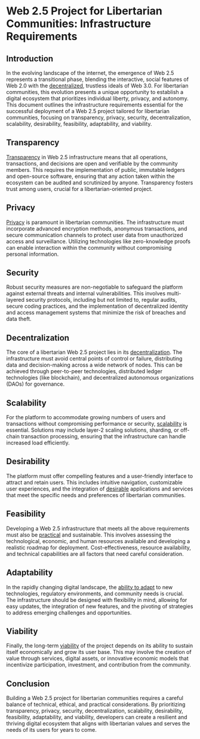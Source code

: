 # Web 2.5 Project for Libertarian Communities: Infrastructure Requirements


## Introduction

In the evolving landscape of the internet, the emergence of Web 2.5 represents a transitional phase, blending the interactive, social features of Web 2.0 with the [decentralized](/blockchain/README.md), trustless ideals of Web 3.0. For libertarian communities, this evolution presents a unique opportunity to establish a digital ecosystem that prioritizes individual liberty, privacy, and autonomy. This document outlines the infrastructure requirements essential for the successful deployment of a Web 2.5 project tailored for libertarian communities, focusing on transparency, privacy, security, decentralization, scalability, desirability, feasibility, adaptability, and viability.


## Transparency

[Transparency](Transparency.md) in Web 2.5 infrastructure means that all operations, transactions, and decisions are open and verifiable by the community members. This requires the implementation of public, immutable ledgers and open-source software, ensuring that any action taken within the ecosystem can be audited and scrutinized by anyone. Transparency fosters trust among users, crucial for a libertarian-oriented project.


## Privacy

[Privacy](Privacy.md) is paramount in libertarian communities. The infrastructure must incorporate advanced encryption methods, anonymous transactions, and secure communication channels to protect user data from unauthorized access and surveillance. Utilizing technologies like zero-knowledge proofs can enable interaction within the community without compromising personal information.


## Security

Robust security measures are non-negotiable to safeguard the platform against external threats and internal vulnerabilities. This involves multi-layered security protocols, including but not limited to, regular audits, secure coding practices, and the implementation of decentralized identity and access management systems that minimize the risk of breaches and data theft.


## Decentralization

The core of a libertarian Web 2.5 project lies in its [decentralization](./Decentralization.md). The infrastructure must avoid central points of control or failure, distributing data and decision-making across a wide network of nodes. This can be achieved through peer-to-peer technologies, distributed ledger technologies (like blockchain), and decentralized autonomous organizations (DAOs) for governance.


## Scalability

For the platform to accommodate growing numbers of users and transactions without compromising performance or security, [scalability](Scalability.md) is essential. Solutions may include layer-2 scaling solutions, sharding, or off-chain transaction processing, ensuring that the infrastructure can handle increased load efficiently.


## Desirability

The platform must offer compelling features and a user-friendly interface to attract and retain users. This includes intuitive navigation, customizable user experiences, and the integration of [desirable](Desirability.md) applications and services that meet the specific needs and preferences of libertarian communities.


## Feasibility

Developing a Web 2.5 infrastructure that meets all the above requirements must also be [practical](Feasibility.md) and sustainable. This involves assessing the technological, economic, and human resources available and developing a realistic roadmap for deployment. Cost-effectiveness, resource availability, and technical capabilities are all factors that need careful consideration.


## Adaptability

In the rapidly changing digital landscape, the [ability to adapt](Adaptability.md) to new technologies, regulatory environments, and community needs is crucial. The infrastructure should be designed with flexibility in mind, allowing for easy updates, the integration of new features, and the pivoting of strategies to address emerging challenges and opportunities.


## Viability

Finally, the long-term [viability](Viability.md) of the project depends on its ability to sustain itself economically and grow its user base. This may involve the creation of value through services, digital assets, or innovative economic models that incentivize participation, investment, and contribution from the community.


## Conclusion

Building a Web 2.5 project for libertarian communities requires a careful balance of technical, ethical, and practical considerations. By prioritizing transparency, privacy, security, decentralization, scalability, desirability, feasibility, adaptability, and viability, developers can create a resilient and thriving digital ecosystem that aligns with libertarian values and serves the needs of its users for years to come.
